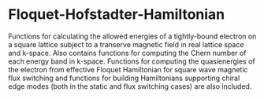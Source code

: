 # Floquet-Hofstadter-Hamiltonian

Functions for calculating the allowed energies of a tightly-bound electron on a square lattice subject to a transerve magnetic field in real lattice space and k-space. Also contains functions for computing the Chern number of each energy band in k-space. Functions for computing the quasienergies of the electron from effective Floquet Hamiltonian for square wave magnetic flux switching and functions for building Hamiltonians supporting chiral edge modes (both in the static and flux switching cases) are also included.
